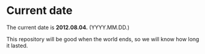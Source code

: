 # Current date

The current date is **2012.08.04.** (YYYY.MM.DD.)

This repository will be good when the world ends, so we will know how long it lasted.